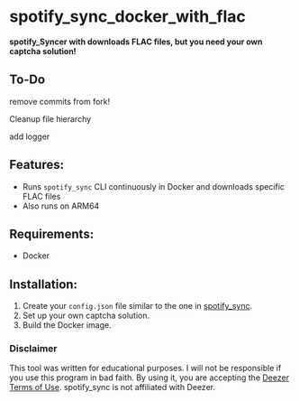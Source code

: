# spotify_sync_docker_with_flac

**spotify_Syncer with downloads FLAC files, but you need your own captcha solution!**

## To-Do 
remove commits from fork!

Cleanup file hierarchy

add logger

## Features:
- Runs `spotify_sync` CLI continuously in Docker and downloads specific FLAC files
- Also runs on ARM64

## Requirements:
- Docker

## Installation:
1. Create your `config.json` file similar to the one in [spotify_sync](https://github.com/jbh-cloud/spotify_sync).
2. Set up your own captcha solution.
3. Build the Docker image.


### Disclaimer

This tool was written for educational purposes. I will not be responsible if you use this program in bad faith. By using it, you are accepting the [Deezer Terms of Use](https://www.deezer.com/legal/cgu).
    spotify_sync is not affiliated with Deezer.
